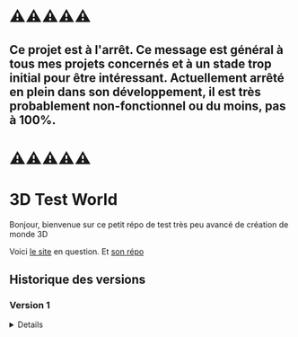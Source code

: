 # ⚠️⚠️⚠️⚠️⚠️

## Ce projet est à l'arrêt. Ce message est général à tous mes projets concernés et à un stade trop initial pour être intéressant. Actuellement arrêté en plein dans son développement, il est très probablement non-fonctionnel ou du moins, pas à 100%.

# ⚠️⚠️⚠️⚠️⚠️


# 3D Test World

Bonjour, bienvenue sur ce petit répo de test très peu avancé de création de monde 3D

Voici [le site](https://3dtestworld.alexandre-richard.fr/) en question.
Et [son répo](https://github.com/Alexandre-RICHARD/3DtestWorld)

## Historique des versions

### Version 1

<details>

### 1.0.0 `5 août 2023`

-   Création du repo unique pour ce projet et premier commit

### 1.0.1 `12 août 2023`

-   Intégration du projet dans un webpack pour le rendre plus compatible avec le reste

### 1.0.2 `12 août 2023`

-   Changement du favicon
-   Retrait du Webpack des choses inutiles
-   MAJ du Readme

### 1.0.3 `12 août 2023`

-   Rajout d'un htaccess pour indiquer le fichier de départ

### 1.0.4 `12 août 2023`

-   Petit changement dans le package.json

### 1.0.5 `12 août 2023`

-   Rajout du lien du site dans le readme.md

### 1.0.6 `13 août 2023`

-   Retrait de dotenv-webpack, inutile pour ce projet
-   Mise à jour des packages npm
-   Rajout d'un script pnpm pour mettre à jour plus facilement les dépendances

### 1.0.7 `18 août 2023`

-   Rajout de deux lignes de configurations pour webpack et vueJS

### 1.0.8 `18 août 2023`

-   Retrait de ces deux lignes qui n'était pas utile pour ce projet en particulier

### 1.0.9 `21 août 2023`

-   Maintenant que j'ai récupéré le nom de domaine, actualisation de tous les liens sortant
-   Mise à jour des packages npm

</details>